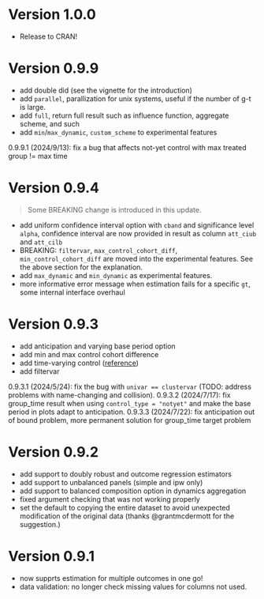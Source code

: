 # Version 1.0.0

- Release to CRAN!

# Version 0.9.9

- add double did (see the vignette for the introduction)
- add `parallel`, parallization for unix systems, useful if the number of g-t is large. 
- add `full`, return full result such as influence function, aggregate scheme, and such
- add `min`/`max_dynamic`, `custom_scheme` to experimental features

0.9.9.1 (2024/9/13): fix a bug that affects not-yet control with max treated group != max time

# Version  0.9.4

> Some BREAKING change is introduced in this update. 

- add uniform confidence interval option with `cband` and significance level `alpha`, confidence interval are now provided in result as column `att_ciub` and `att_cilb`
- BREAKING: `filtervar`, `max_control_cohort_diff`, `min_control_cohort_diff` are moved into the experimental features. See the above section for the explanation.
- add `max_dynamic` and `min_dynamic` as experimental features. 
- more informative error message when estimation fails for a specific `gt`, some internal interface overhaul

# Version 0.9.3

- add anticipation and varying base period option
- add min and max control cohort difference
- add time-varying control ([reference](https://arxiv.org/abs/2202.02903))
- add filtervar 

0.9.3.1 (2024/5/24): fix the bug with `univar == clustervar` (TODO: address problems with name-changing and collision). 
0.9.3.2 (2024/7/17): fix group_time result when using `control_type = "notyet"` and make the base period in plots adapt to anticipation.
0.9.3.3 (2024/7/22): fix anticipation out of bound problem, more permanent solution for group_time target problem

# Version  0.9.2

- add support to doubly robust and outcome regression estimators
- add support to unbalanced panels (simple and ipw only)
- add support to balanced composition option in dynamics aggregation
- fixed argument checking that was not working properly
- set the default to copying the entire dataset to avoid unexpected modification of the original data (thanks @grantmcdermott for the suggestion.)

# Version  0.9.1

- now supprts estimation for multiple outcomes in one go! 
- data validation: no longer check missing values for columns not used. 
